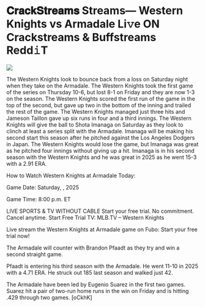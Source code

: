 # 𝐂𝐫𝐚𝐜𝐤𝐒𝐭𝐫𝐞𝐚𝐦𝐬 Streams— Western Knights vs Armadale Li𝚟e ON Crackstreams & Buffstreams Redd𝚒T  
  
  
[![](https://i.imgur.com/qSNzIqt.png)](https://movie.rssnews.media/QaoVROi.php)  
  
The Western Knights look to bounce back from a loss on Saturday night when they take on the Armadale. The Western Knights took the first game of the series on Thursday 10-6, but lost 8-1 on Friday and they are now 1-3 on the season. The Western Knights scored the first run of the game in the top of the second, but gave up two in the bottom of the inning and trailed the rest of the game. The Western Knights managed just three hits and Jameson Taillon gave up six runs in four and a third innings. The Western Knights will give the ball to Shota Imanaga on Saturday as they look to clinch at least a series split with the Armadale. Imanaga will be making his second start this season after he pitched against the Los Angeles Dodgers in Japan. The Western Knights would lose the game, but Imanaga was great as he pitched four innings without giving up a hit. Imanaga is in his second season with the Western Knights and he was great in 2025 as he went 15-3 with a 2.91 ERA.

How to Watch Western Knights at Armadale Today:

Game Date: Saturday, , 2025

Game Time: 8:00 p.m. ET

LIVE SPORTS & TV WITHOUT CABLE
Start your free trial. No commitment. Cancel anytime.
Start Free Trial
TV: MLB.TV – Western Knights

Live stream the Western Knights at Armadale game on Fubo: Start your free trial now!

The Armadale will counter with Brandon Pfaadt as they try and win a second straight game.

Pfaadt is entering his third season with the Armadale. He went 11-10 in 2025 with a 4.71 ERA. He struck out 185 last season and walked just 42.

The Armadale have been led by Eugenio Suarez in the first two games. Suarez hit a pair of two-run home runs in the win on Friday and is hitting .429 through two games. [oCkhK]